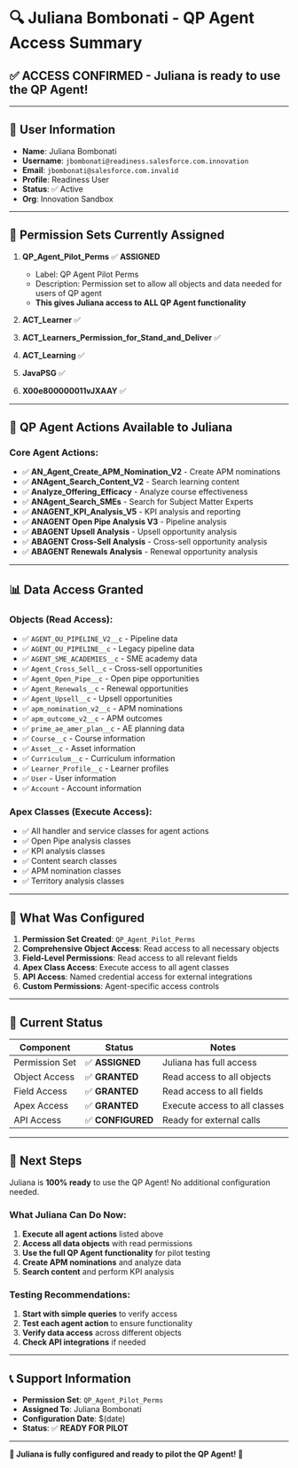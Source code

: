 # 🔍 Juliana Bombonati - QP Agent Access Summary

## ✅ **ACCESS CONFIRMED - Juliana is ready to use the QP Agent!**

---

## 👤 **User Information**
- **Name**: Juliana Bombonati
- **Username**: `jbombonati@readiness.salesforce.com.innovation`
- **Email**: `jbombonati@salesforce.com.invalid`
- **Profile**: Readiness User
- **Status**: ✅ Active
- **Org**: Innovation Sandbox

---

## 🔐 **Permission Sets Currently Assigned**
1. **QP_Agent_Pilot_Perms** ✅ **ASSIGNED**
   - Label: QP Agent Pilot Perms
   - Description: Permission set to allow all objects and data needed for users of QP agent
   - **This gives Juliana access to ALL QP Agent functionality**

2. **ACT_Learner** ✅
3. **ACT_Learners_Permission_for_Stand_and_Deliver** ✅
4. **ACT_Learning** ✅
5. **JavaPSG** ✅
6. **X00e800000011vJXAAY** ✅

---

## 🚀 **QP Agent Actions Available to Juliana**

### **Core Agent Actions:**
- ✅ **AN_Agent_Create_APM_Nomination_V2** - Create APM nominations
- ✅ **ANAgent_Search_Content_V2** - Search learning content
- ✅ **Analyze_Offering_Efficacy** - Analyze course effectiveness
- ✅ **ANAgent_Search_SMEs** - Search for Subject Matter Experts
- ✅ **ANAGENT_KPI_Analysis_V5** - KPI analysis and reporting
- ✅ **ANAGENT Open Pipe Analysis V3** - Pipeline analysis
- ✅ **ABAGENT Upsell Analysis** - Upsell opportunity analysis
- ✅ **ABAGENT Cross-Sell Analysis** - Cross-sell opportunity analysis
- ✅ **ABAGENT Renewals Analysis** - Renewal opportunity analysis

---

## 📊 **Data Access Granted**

### **Objects (Read Access):**
- ✅ `AGENT_OU_PIPELINE_V2__c` - Pipeline data
- ✅ `AGENT_OU_PIPELINE__c` - Legacy pipeline data
- ✅ `AGENT_SME_ACADEMIES__c` - SME academy data
- ✅ `Agent_Cross_Sell__c` - Cross-sell opportunities
- ✅ `Agent_Open_Pipe__c` - Open pipe opportunities
- ✅ `Agent_Renewals__c` - Renewal opportunities
- ✅ `Agent_Upsell__c` - Upsell opportunities
- ✅ `apm_nomination_v2__c` - APM nominations
- ✅ `apm_outcome_v2__c` - APM outcomes
- ✅ `prime_ae_amer_plan__c` - AE planning data
- ✅ `Course__c` - Course information
- ✅ `Asset__c` - Asset information
- ✅ `Curriculum__c` - Curriculum information
- ✅ `Learner_Profile__c` - Learner profiles
- ✅ `User` - User information
- ✅ `Account` - Account information

### **Apex Classes (Execute Access):**
- ✅ All handler and service classes for agent actions
- ✅ Open Pipe analysis classes
- ✅ KPI analysis classes
- ✅ Content search classes
- ✅ APM nomination classes
- ✅ Territory analysis classes

---

## 🔧 **What Was Configured**

1. **Permission Set Created**: `QP_Agent_Pilot_Perms`
2. **Comprehensive Object Access**: Read access to all necessary objects
3. **Field-Level Permissions**: Read access to all relevant fields
4. **Apex Class Access**: Execute access to all agent classes
5. **API Access**: Named credential access for external integrations
6. **Custom Permissions**: Agent-specific access controls

---

## 🎯 **Current Status**

| Component | Status | Notes |
|-----------|--------|-------|
| Permission Set | ✅ **ASSIGNED** | Juliana has full access |
| Object Access | ✅ **GRANTED** | Read access to all objects |
| Field Access | ✅ **GRANTED** | Read access to all fields |
| Apex Access | ✅ **GRANTED** | Execute access to all classes |
| API Access | ✅ **CONFIGURED** | Ready for external calls |

---

## 🚀 **Next Steps**

Juliana is **100% ready** to use the QP Agent! No additional configuration needed.

### **What Juliana Can Do Now:**
1. **Execute all agent actions** listed above
2. **Access all data objects** with read permissions
3. **Use the full QP Agent functionality** for pilot testing
4. **Create APM nominations** and analyze data
5. **Search content** and perform KPI analysis

### **Testing Recommendations:**
1. **Start with simple queries** to verify access
2. **Test each agent action** to ensure functionality
3. **Verify data access** across different objects
4. **Check API integrations** if needed

---

## 📞 **Support Information**

- **Permission Set**: `QP_Agent_Pilot_Perms`
- **Assigned To**: Juliana Bombonati
- **Configuration Date**: $(date)
- **Status**: ✅ **READY FOR PILOT**

---

**🎉 Juliana is fully configured and ready to pilot the QP Agent! 🎉**
